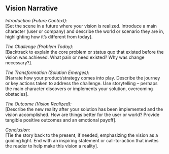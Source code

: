 <!--
## Description: Co-creates a vivid product vision narrative using storytelling techniques, helping you communicate the future you’re aiming for in an engaging way.
## Usage Note: Use to articulate a long-term vision in story form. Have an idea of the future impact of your product; the prompt will help flesh it out with characters, conflict, and resolution so it resonates emotionally.
## Instructions: The AI will ask for the elements of your vision (the protagonist, the problem, the change your product brings). It will then produce a narrative structured like a story (context, challenge, transformation, outcome). Use this narrative to inspire stakeholders and team members.
## Attribution: Inspired by vision storytelling approaches (like Amazon’s future press release and narrative techniques in product leadership).
-->

## Vision Narrative

*Introduction (Future Context):*  
[Set the scene in a future where your vision is realized. Introduce a main character (user or company) and describe the world or scenario they are in, highlighting how it’s different from today].

*The Challenge (Problem Today):*  
[Backtrack to explain the core problem or status quo that existed before the vision was achieved. What pain or need existed? Why was change necessary?].

*The Transformation (Solution Emerges):*  
[Narrate how your product/strategy comes into play. Describe the journey or key actions taken to address the challenge. Use storytelling – perhaps the main character discovers or implements your solution, overcoming obstacles].

*The Outcome (Vision Realized):*  
[Describe the new reality after your solution has been implemented and the vision accomplished. How are things better for the user or world? Provide tangible positive outcomes and an emotional payoff].

*Conclusion:*  
[Tie the story back to the present, if needed, emphasizing the vision as a guiding light. End with an inspiring statement or call-to-action that invites the reader to help make this vision a reality].
